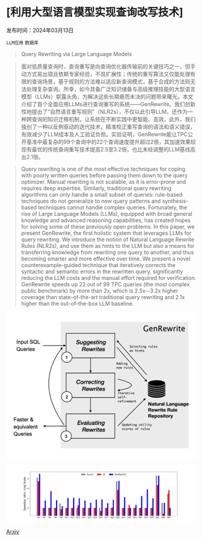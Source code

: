 # [利用大型语言模型实现查询改写技术]

发布时间：2024年03月13日

`LLM应用` `数据库`

> Query Rewriting via Large Language Models

> 面对低质量查询时，查询重写是向查询优化器传输前的关键技巧之一，但手动方式易出错且依赖专家经验，不具扩展性；传统的重写算法又仅能处理有限的查询场景，基于规则的方法难以适应新查询模式，基于合成的方法则无法处理复杂查询。所幸，如今具备广泛知识储备与高级推理技能的大型语言模型（LLMs）崭露头角，为解决这些长期悬而未决的问题带来曙光。本文介绍了首个全面应用LLMs进行查询重写的系统——GenRewrite。我们创新性地提出了“自然语言重写规则”（NLR2s），不仅以此引导LLM，还作为一种跨查询的知识迁移机制，让系统在不断实践中更智能、高效。此外，我们独创了一种以反例驱动的迭代技术，精准校正重写查询的语法和语义错误，有效减少了LLM成本及人工验证负担。实验证明，GenRewrite能让TPC公开基准中最复杂的99个查询中的22个查询速度提升超过2倍，其加速效果较现有最优的传统查询重写技术提高2.5至3.2倍，也比未经调整的LLM基线高出2.1倍。

> Query rewriting is one of the most effective techniques for coping with poorly written queries before passing them down to the query optimizer. Manual rewriting is not scalable, as it is error-prone and requires deep expertise. Similarly, traditional query rewriting algorithms can only handle a small subset of queries: rule-based techniques do not generalize to new query patterns and synthesis-based techniques cannot handle complex queries. Fortunately, the rise of Large Language Models (LLMs), equipped with broad general knowledge and advanced reasoning capabilities, has created hopes for solving some of these previously open problems.
  In this paper, we present GenRewrite, the first holistic system that leverages LLMs for query rewriting. We introduce the notion of Natural Language Rewrite Rules (NLR2s), and use them as hints to the LLM but also a means for transferring knowledge from rewriting one query to another, and thus becoming smarter and more effective over time. We present a novel counterexample-guided technique that iteratively corrects the syntactic and semantic errors in the rewritten query, significantly reducing the LLM costs and the manual effort required for verification. GenRewrite speeds up 22 out of 99 TPC queries (the most complex public benchmark) by more than 2x, which is 2.5x--3.2x higher coverage than state-of-the-art traditional query rewriting and 2.1x higher than the out-of-the-box LLM baseline.

![利用大型语言模型实现查询改写技术](../../../paper_images/2403.09060/workflow.1.png)

![利用大型语言模型实现查询改写技术](../../../paper_images/2403.09060/baseline_comparison.png)

[Arxiv](https://arxiv.org/abs/2403.09060)